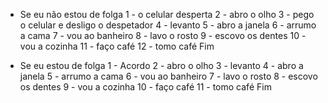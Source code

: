 - Se eu não estou de folga
1 - o celular desperta
2 - abro o olho
3 - pego o celular e desligo o despetador
4 - levanto
5 - abro a janela
6 - arrumo a cama
7 - vou ao banheiro
8 - lavo o rosto
9 - escovo os dentes
10 - vou a cozinha
11 - faço café
12 - tomo café
Fim

- Se eu estou de folga
1 - Acordo
2 - abro o olho
3 - levanto
4 - abro a janela
5 - arrumo a cama
6 - vou ao banheiro
7 - lavo o rosto
8 - escovo os dentes
9 - vou a cozinha
10 - faço café
11 - tomo café
Fim